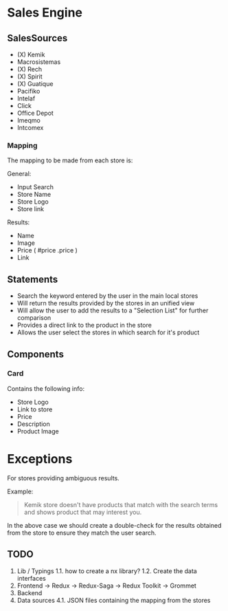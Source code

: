 # Sales Engine

## SalesSources

- (X) Kemik
- Macrosistemas
- (X) Rech
- (X) Spirit
- (X) Guatique
- Pacifiko
- Intelaf
- Click
- Office Depot
- Imeqmo
- Intcomex

### Mapping

The mapping to be made from each store is: 

General: 
- Input Search
- Store Name
- Store Logo
- Store link

Results:

- Name 
- Image
- Price ( #price .price )
- Link

## Statements

- Search the keyword entered by the user in the main local stores
- Will return the results provided by the stores in an unified view
- Will allow the user to add the results to a "Selection List" for further comparison
- Provides a direct link to the product in the store
- Allows the user select the stores in which search for it's product

## Components

### Card

Contains the following info: 

- Store Logo
- Link to store
- Price
- Description
- Product Image
  
  
# Exceptions
 
For stores providing ambiguous results.

Example:

> Kemik store doesn't have products that match with the search terms and shows product that may interest you.

In the above case we should create a double-check for the results obtained from the store to ensure they match the user search.


## TODO

1. Lib / Typings
    1.1. how to create a nx library?
    1.2. Create the data  interfaces
2. Frontend
    -> Redux
    -> Redux-Saga
    -> Redux Toolkit
    -> Grommet
3. Backend
4. Data sources
  4.1. JSON files containing the mapping from the stores

